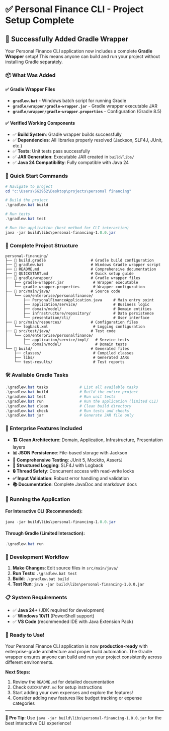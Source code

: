 # ✅ Personal Finance CLI - Project Setup Complete

## 🎉 Successfully Added Gradle Wrapper

Your Personal Finance CLI application now includes a complete **Gradle Wrapper** setup! This means anyone can build and run your project without installing Gradle separately.

### 📦 What Was Added

#### ✅ Gradle Wrapper Files
- **`gradlew.bat`** - Windows batch script for running Gradle
- **`gradle/wrapper/gradle-wrapper.jar`** - Gradle wrapper executable JAR
- **`gradle/wrapper/gradle-wrapper.properties`** - Configuration (Gradle 8.5)

#### ✅ Verified Working Components
- ✅ **Build System**: Gradle wrapper builds successfully
- ✅ **Dependencies**: All libraries properly resolved (Jackson, SLF4J, JUnit, etc.)
- ✅ **Tests**: Unit tests pass successfully
- ✅ **JAR Generation**: Executable JAR created in `build/libs/`
- ✅ **Java 24 Compatibility**: Fully compatible with Java 24

### 🚀 Quick Start Commands

```powershell
# Navigate to project
cd "c:\Users\SG2952\Desktop\projects\personal financing"

# Build the project
.\gradlew.bat build

# Run tests
.\gradlew.bat test

# Run the application (best method for CLI interaction)
java -jar build\libs\personal-financing-1.0.0.jar
```

### 📁 Complete Project Structure

```
personal-financing/
├── 📄 build.gradle                    # Gradle build configuration
├── 📄 gradlew.bat                     # Windows Gradle wrapper script
├── 📄 README.md                       # Comprehensive documentation
├── 📄 QUICKSTART.md                   # Quick setup guide
├── 📂 gradle/wrapper/                 # Gradle wrapper files
│   ├── gradle-wrapper.jar             # Wrapper executable
│   └── gradle-wrapper.properties      # Wrapper configuration
├── 📂 src/main/java/                  # Source code
│   └── com/enterprise/personalfinance/
│       ├── PersonalFinanceApplication.java     # Main entry point
│       ├── application/service/                # Business logic
│       ├── domain/model/                       # Domain entities
│       ├── infrastructure/repository/          # Data persistence
│       └── presentation/cli/                   # User interface
├── 📂 src/main/resources/             # Configuration files
│   └── logback.xml                    # Logging configuration
├── 📂 src/test/java/                  # Test code
│   └── com/enterprise/personalfinance/
│       ├── application/service/impl/   # Service tests
│       └── domain/model/               # Domain tests
└── 📂 build/                          # Generated files
    ├── classes/                       # Compiled classes
    ├── libs/                          # Generated JARs
    └── test-results/                  # Test reports
```

### 🛠 Available Gradle Tasks

```powershell
.\gradlew.bat tasks              # List all available tasks
.\gradlew.bat build              # Build the entire project
.\gradlew.bat test               # Run unit tests
.\gradlew.bat run                # Run the application (limited CLI)
.\gradlew.bat clean              # Clean build directory
.\gradlew.bat check              # Run tests and checks
.\gradlew.bat jar                # Generate JAR file only
```

### 🎯 Enterprise Features Included

- **🏗 Clean Architecture**: Domain, Application, Infrastructure, Presentation layers
- **📊 JSON Persistence**: File-based storage with Jackson
- **🧪 Comprehensive Testing**: JUnit 5, Mockito, AssertJ
- **📝 Structured Logging**: SLF4J with Logback
- **🔒 Thread Safety**: Concurrent access with read-write locks
- **✅ Input Validation**: Robust error handling and validation
- **📚 Documentation**: Complete JavaDoc and markdown docs

### 🚦 Running the Application

#### **For Interactive CLI (Recommended):**
```powershell
java -jar build\libs\personal-financing-1.0.0.jar
```

#### **Through Gradle (Limited Interaction):**
```powershell
.\gradlew.bat run
```

### 🔧 Development Workflow

1. **Make Changes**: Edit source files in `src/main/java/`
2. **Run Tests**: `.\gradlew.bat test`
3. **Build**: `.\gradlew.bat build`
4. **Test Run**: `java -jar build\libs\personal-financing-1.0.0.jar`

### 📋 System Requirements

- ✅ **Java 24+** (JDK required for development)
- ✅ **Windows 10/11** (PowerShell support)
- ✅ **VS Code** (recommended IDE with Java Extension Pack)

### 🎊 Ready to Use!

Your Personal Finance CLI application is now **production-ready** with enterprise-grade architecture and proper build automation. The Gradle wrapper ensures anyone can build and run your project consistently across different environments.

**Next Steps:**
1. Review the `README.md` for detailed documentation
2. Check `QUICKSTART.md` for setup instructions
3. Start adding your own expenses and explore the features!
4. Consider adding new features like budget tracking or expense categories

---
**🎯 Pro Tip**: Use `java -jar build\libs\personal-financing-1.0.0.jar` for the best interactive CLI experience!

